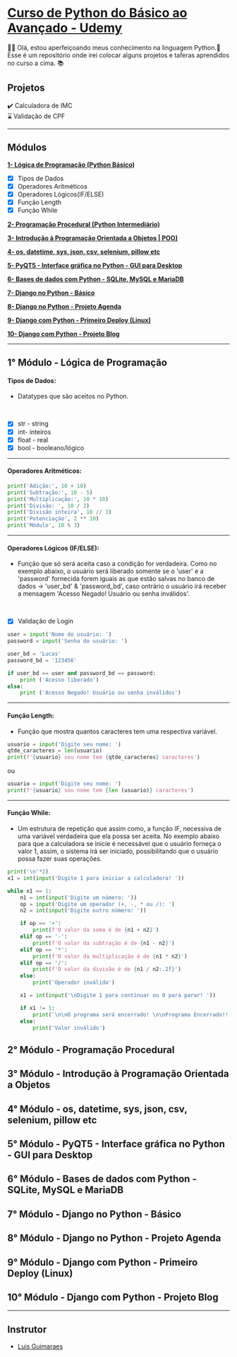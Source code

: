 # [Curso de Python do Básico ao Avançado - Udemy](https://www.udemy.com/course/python-3-do-zero-ao-avancado/)

👋🏽 Olá, estou aperfeiçoando meus conhecimento na linguagem Python.🐍 <br>
Esse é um repositório onde irei colocar alguns projetos e taferas aprendidos no curso a cima. 📚

## Projetos
✔️ Calculadora de IMC
<br>
⌛️ Validação de CPF

_____________________

## Módulos
**[1- Lógica de Programação (Python Básico)](https://github.com/luchenrique/Python-Udemy#1-m%C3%B3dulo---l%C3%B3gica-de-programa%C3%A7%C3%A3o)**
- [x] Tipos de Dados
- [x] Operadores Aritméticos
- [x] Operadores Lógicos(IF/ELSE)
- [x] Função Length
- [x] Função While

**[2- Programação Procedural (Python Intermediário)](https://github.com/luchenrique/Python-Udemy#2-m%C3%B3dulo---programa%C3%A7%C3%A3o-procedural)**

**[3- Introdução à Programação Orientada a Objetos | POO)](https://github.com/luchenrique/Python-Udemy#3-m%C3%B3dulo---introdu%C3%A7%C3%A3o-%C3%A0-programa%C3%A7%C3%A3o-orientada-a-objetos)**

**[4- os, datetime, sys, json, csv, selenium, pillow etc](https://github.com/luchenrique/Python-Udemy#4-m%C3%B3dulo---os-datetime-sys-json-csv-selenium-pillow-etc)**

**[5- PyQT5 - Interface gráfica no Python - GUI para Desktop](https://github.com/luchenrique/Python-Udemy#5-m%C3%B3dulo---pyqt5---interface-gr%C3%A1fica-no-python---gui-para-desktop)**

**[6- Bases de dados com Python - SQLite, MySQL e MariaDB](https://github.com/luchenrique/Python-Udemy#6-m%C3%B3dulo---bases-de-dados-com-python---sqlite-mysql-e-mariadb)**

**[7- Django no Python - Básico](https://github.com/luchenrique/Python-Udemy#7-m%C3%B3dulo---django-no-python---b%C3%A1sico)**

**[8- Django no Python - Projeto Agenda](https://github.com/luchenrique/Python-Udemy#8-m%C3%B3dulo---django-no-python---projeto-agenda)**

**[9- Django com Python - Primeiro Deploy (Linux)](https://github.com/luchenrique/Python-Udemy#9-m%C3%B3dulo---django-com-python---primeiro-deploy-linux)**

**[10- Django com Python - Projeto Blog](https://github.com/luchenrique/Python-Udemy#10-m%C3%B3dulo---django-com-python---projeto-blog)**


_____________________

## 1° Módulo - Lógica de Programação

#### Tipos de Dados:
- Datatypes que são aceitos no Python.
<br>

- [x] str - string 
- [x] int- inteiros 
- [x] float - real
- [x] bool - booleano/lógico

_____________________

#### Operadores Aritméticos:

```python
print('Adição:', 10 + 10)  
print('Subtração:', 10 - 5)  
print('Multiplicação:', 10 * 10)  
print('Divisão: ', 10 / 2)
print('Divisão inteira', 10 // 3)
print('Potenciação', 2 ** 10)
print('Módulo', 10 % 3)
```
_____________________

#### Operadores Lógicos (IF/ELSE):
- Função que só será aceita caso a condição for verdadeira. Como no exemplo abaixo, o usuário será liberado somente se o 'user' e a 'password' fornecida forem iguais as que estão salvas no banco de dados -> 'user_bd' & 'password_bd', caso ontrário o usuário irá receber a mensagem 'Acesso Negado! Usuário ou senha inválidos'.
<br>

- [x] Validação de Login

```python
user = input('Nome do usuário: ')
password = input('Senha do usuário: ')

user_bd = 'Lucas'
password_bd = '123456'

if user_bd == user and password_bd == password:
    print ('Acesso liberado')
else:
    print ('Acesso Negado! Usuário ou senha inválidos')
```

_____________________

#### Função Length:
- Função que mostra quantos caracteres tem uma respectiva variável.

```python
usuario = input('Digite seu nome: ')
qtde_caracteres = len(usuario)
print(f'{usuario} sou nome tem {qtde_caracteres} caracteres')
```
ou
```python
usuario = input('Digite seu nome: ')
print(f'{usuario} sou nome tem {len (usuario)} caracteres')
```

_____________________

#### Função While:
- Um estrutura de repetição que assim como, a função IF, necessiva de uma variável verdadeira que ela possa ser aceita.
No exemplo abaixo para que a calculadora se inicie é necessável que o usuário forneça o valor 1, assim, o sistema irá ser iniciado, possibilitando que o usuário possa fazer suas operações.

```python
print('\n'*2)
x1 = int(input('Digite 1 para iniciar a calculadora! '))

while x1 == 1:
    n1 = int(input('Digite um número: '))
    op = input('Digite um operador (+, -, * ou /): ')
    n2 = int(input('Digite outro número: '))

    if op == '+':
        print(f'O valor da soma é de {n1 + n2}')
    elif op == '-':
        print(f'O valor da subtração é de {n1 - n2}')
    elif op == '*':
        print(f'O valor da multiplicação é de {n1 * n2}')
    elif op == '/':
        print(f'O valor da divisão é de {n1 / n2:.2f}')
    else:
        print('Operador inválido')

    x1 = int(input('\nDigite 1 para continuar ou 0 para parar! '))

    if x1 != 1:
        print('\n\nO programa será encerrado! \n\nPrograma Encerrado!!')
    else:
        print('Valor inválido')
```

## 2° Módulo - Programação Procedural

## 3° Módulo - Introdução à Programação Orientada a Objetos

## 4° Módulo - os, datetime, sys, json, csv, selenium, pillow etc

## 5° Módulo - PyQT5 - Interface gráfica no Python - GUI para Desktop

## 6° Módulo - Bases de dados com Python - SQLite, MySQL e MariaDB

## 7° Módulo - Django no Python - Básico

## 8° Módulo - Django no Python - Projeto Agenda

## 9° Módulo - Django com Python - Primeiro Deploy (Linux)

## 10° Módulo - Django com Python - Projeto Blog

_____________________

## Instrutor

- [Luis Guimaraes](https://www.linkedin.com/in/luisguima/)
